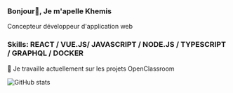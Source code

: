 ### Bonjour👋, Je m'apelle Khemis

Concepteur développeur d'application web 

### Skills: REACT / VUE.JS/ JAVASCRIPT / NODE.JS / TYPESCRIPT / GRAPHQL / DOCKER

🔭 Je travaille actuellement sur les projets OpenClassroom 
 
![GitHub stats](https://github-readme-stats.vercel.app/api?username=khemisL&show_icons=true)  




